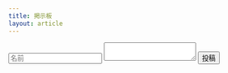 ```yaml
---
title: 掲示板
layout: article
---
```


<style>
body header nav ul li:nth-child(2) a{
    border-bottom: 2px solid #2196F3;
}
</style>

<div id="poster_block"></div>
<form action="https://www.yamaguchi.tech/cgi-bin/post_poster.cgi" method="post">
    <input placeholder="名前" type="text" name="name">
    <textarea name="text"></textarea>
    <input type="submit" value="投稿">
</form>

<link rel="stylesheet" href="bbs.css">

<script>
function htmlesc(str) {
    return str.replace(/&/g, '&amp;')
    .replace(/</g, '&lt;')
    .replace(/>/g, '&gt;')
    .replace(/"/g, '&quot;')
    .replace(/'/g, '&#039;')
    .replace(/&lt;br&gt;/g, '<br>')
    .replace(/&amp;#44;/g, '&#44;')
}

let r = new XMLHttpRequest
r.open("GET", "https://www.yamaguchi.tech/cgi-bin/get_poster.cgi")
r.send()
let posters
r.onload = function(e){
    let posters_csv = e.target.response
    posters = posters_csv.split(/\n/)
    posters = posters.filter(Boolean)
    posters = posters.map(function(e){
        return e.split(/\,\s?/)
    })
    let str = ""
    for(let i in posters){
        let e = new Era(posters[i][0])
        e.setHours(e.getHours() + 9)
        str += `
        <section>
            <span class="bbs_id">${i}</span>
            <span class="bbs_name">${htmlesc(posters[i][3])}</span>
            <time>${e.getWareki()}${e.getHours()}時${e.getMinutes()}分${e.getSeconds()}秒</time>
            <div class="poster">${htmlesc(posters[i][1])}</div>
        </section>`
    }
    poster_block.innerHTML = str
}
</script>